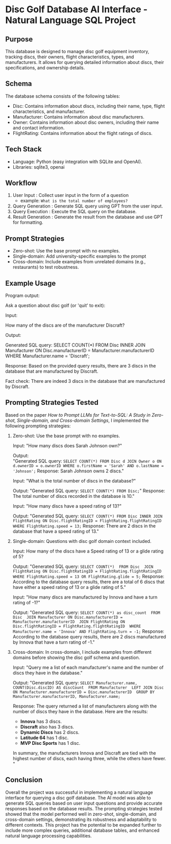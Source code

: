 # Disc Golf Database AI Interface - Natural Language SQL Project

## Purpose
This database is designed to manage disc golf equipment inventory, tracking discs, their owners, flight characteristics, types, and manufacturers. It allows for querying detailed information about discs, their specifications, and ownership details.

## Schema
The database schema consists of the following tables:
- Disc: Contains information about discs, including their name, type, flight characteristics, and manufacturer.
- Manufacturer: Contains information about disc manufacturers.
- Owner: Contains information about disc owners, including their name and contact information.
- FlightRating: Contains information about the flight ratings of discs.

## Tech Stack
- Language: Python (easy integration with SQLite and OpenAI).
- Libraries: sqlite3, openai

## Workflow
1. User Input : Collect user input in the form of a question
    - example: `What is the total number of employees?`
2. Query Generation : Generate SQL query using GPT from the user input.
3. Query Execution : Execute the SQL query on the database.
4. Result Generation : Generate the result from the database and use GPT for formatting.

## Prompt Strategies
- Zero-shot: Use the base prompt with no examples.
- Single-domain: Add university-specific examples to the prompt
- Cross-domain: Include examples from unrelated domains (e.g., restaurants) to test robustness.

## Example Usage
Program output: 

Ask a question about disc golf (or 'quit' to exit): 

Input:

How many of the discs are of the manufacturer Discraft?

Output:

Generated SQL query: SELECT COUNT(*) FROM Disc INNER JOIN Manufacturer ON Disc.manufacturerID = Manufacturer.manufacturerID WHERE Manufacturer.name = 'Discraft';

Response: Based on the provided query results, there are 3 discs in the database that are manufactured by Discraft.

Fact check: There are indeed 3 discs in the database that are manufactured by Discraft.

## Prompting Strategies Tested
Based on the paper *How to Prompt LLMs for Text-to-SQL: A Study in Zero-shot, Single-domain, and Cross-domain Settings*, I implemented the following prompting strategies:

1. Zero-shot: Use the base prompt with no examples.

    Input: "How many discs does Sarah Johnson own?"
    
    Output:   
    "Generated SQL query:
        `SELECT COUNT(*) FROM Disc d JOIN Owner o ON d.ownerID = o.ownerID WHERE o.firstName = 'Sarah' AND o.lastName = 'Johnson';`
        Response: Sarah Johnson owns 2 discs."

    Input: "What is the total number of discs in the database?"

    Output: 
    "Generated SQL query: 
        `SELECT COUNT(*) FROM Disc;`"
        Response: The total number of discs recorded in the database is 10."

    Input: "How many discs have a speed rating of 13?"

    Output:
    "Generated SQL query: 
        `SELECT COUNT(*) FROM Disc INNER JOIN FlightRating ON Disc.flightRatingID = FlightRating.flightRatingID WHERE FlightRating.speed = 13;`
        Response: There are 2 discs in the database that have a speed rating of 13."
    
2. Single-domain: Questions with disc golf domain context included.
   
   Input: How many of the discs have a Speed rating of 13 or a glide rating of 5?
   
   Output:
   "Generated SQL query: 
        `SELECT COUNT(*) 
        FROM Disc 
        JOIN FlightRating ON Disc.flightRatingID = FlightRating.flightRatingID 
        WHERE FlightRating.speed = 13 OR FlightRating.glide = 5;`
    Response: According to the database query results, there are a total of 6 discs that have either a speed rating of 13 or a glide rating of 5."

    Input: "How many discs are manufactured by Innova and have a turn rating of -1?"

    Output: 
    "Generated SQL query: 
        `SELECT COUNT(*) as disc_count 
        FROM Disc 
        JOIN Manufacturer ON Disc.manufacturerID = Manufacturer.manufacturerID 
        JOIN FlightRating ON Disc.flightRatingID = FlightRating.flightRatingID 
        WHERE Manufacturer.name = 'Innova' AND FlightRating.turn = -1;`
    Response: According to the database query results, there are 2 discs manufactured by Innova that have a turn rating of -1."

3. Cross-domain: In cross-domain, I include examples from different domains before showing the disc golf schema and question.

    Input: "Query me a list of each manufacturer's name and the number of discs they have in the database."

    Output:
    "Generated SQL query: 
        `SELECT Manufacturer.name, COUNT(Disc.discID) AS discCount 
        FROM Manufacturer 
        LEFT JOIN Disc ON Manufacturer.manufacturerID = Disc.manufacturerID 
        GROUP BY Manufacturer.manufacturerID, Manufacturer.name;`
    
    Response: The query returned a list of manufacturers along with the number of discs they have in the database. Here are the results:

    - **Innova** has 3 discs.
    - **Discraft** also has 3 discs.
    - **Dynamic Discs** has 2 discs.
    - **Latitude 64** has 1 disc.
    - **MVP Disc Sports** has 1 disc.

    In summary, the manufacturers Innova and Discraft are tied with the highest number of discs, each having three, while the others have fewer. "


## Conclusion
Overall the project was successful in implementing a natural language interface for querying a disc golf database. 
The AI model was able to generate SQL queries based on user input questions and provide accurate responses based on the database results. 
The prompting strategies tested showed that the model performed well in zero-shot, single-domain, and cross-domain settings, demonstrating its robustness and adaptability to different contexts. 
This project has the potential to be expanded further to include more complex queries, additional database tables, and enhanced natural language processing capabilities.


 
